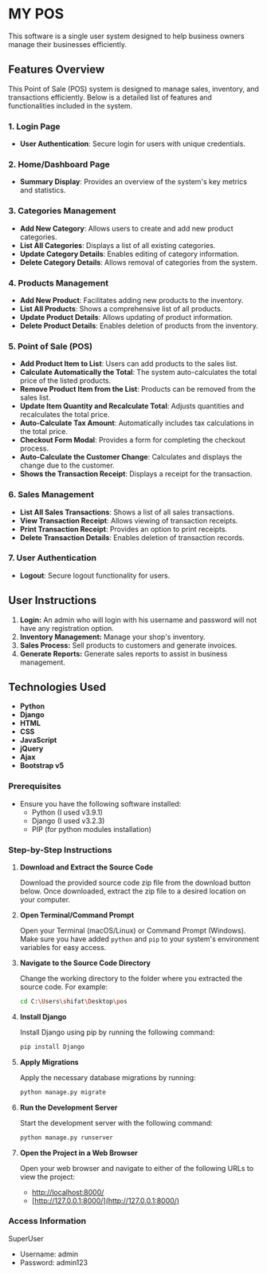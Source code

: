 # MY POS

This software is a single user system designed to help business owners manage their businesses efficiently.

## Features Overview

This Point of Sale (POS) system is designed to manage sales, inventory, and transactions efficiently. Below is a detailed list of features and functionalities included in the system.

### 1. Login Page
- **User Authentication**: Secure login for users with unique credentials.

### 2. Home/Dashboard Page
- **Summary Display**: Provides an overview of the system's key metrics and statistics.

### 3. Categories Management
- **Add New Category**: Allows users to create and add new product categories.
- **List All Categories**: Displays a list of all existing categories.
- **Update Category Details**: Enables editing of category information.
- **Delete Category Details**: Allows removal of categories from the system.

### 4. Products Management
- **Add New Product**: Facilitates adding new products to the inventory.
- **List All Products**: Shows a comprehensive list of all products.
- **Update Product Details**: Allows updating of product information.
- **Delete Product Details**: Enables deletion of products from the inventory.

### 5. Point of Sale (POS)
- **Add Product Item to List**: Users can add products to the sales list.
- **Calculate Automatically the Total**: The system auto-calculates the total price of the listed products.
- **Remove Product Item from the List**: Products can be removed from the sales list.
- **Update Item Quantity and Recalculate Total**: Adjusts quantities and recalculates the total price.
- **Auto-Calculate Tax Amount**: Automatically includes tax calculations in the total price.
- **Checkout Form Modal**: Provides a form for completing the checkout process.
- **Auto-Calculate the Customer Change**: Calculates and displays the change due to the customer.
- **Shows the Transaction Receipt**: Displays a receipt for the transaction.

### 6. Sales Management
- **List All Sales Transactions**: Shows a list of all sales transactions.
- **View Transaction Receipt**: Allows viewing of transaction receipts.
- **Print Transaction Receipt**: Provides an option to print receipts.
- **Delete Transaction Details**: Enables deletion of transaction records.

### 7. User Authentication
- **Logout**: Secure logout functionality for users.
## User Instructions

1. **Login:** An admin who will login with his username and password will not have any registration option.
2. **Inventory Management:** Manage your shop's inventory.
3. **Sales Process:** Sell products to customers and generate invoices.
4. **Generate Reports:** Generate sales reports to assist in business management.


## Technologies Used

- **Python**
- **Django**
- **HTML**
- **CSS**
- **JavaScript**
- **jQuery**
- **Ajax**
- **Bootstrap v5**

### Prerequisites
- Ensure you have the following software installed:
  - Python (I used v3.9.1)
  - Django (I used v3.2.3)
  - PIP (for python modules installation)

### Step-by-Step Instructions

1. **Download and Extract the Source Code**

    Download the provided source code zip file from the download button below. Once downloaded, extract the zip file to a desired location on your computer.

2. **Open Terminal/Command Prompt**

    Open your Terminal (macOS/Linux) or Command Prompt (Windows). Make sure you have added `python` and `pip` to your system's environment variables for easy access.

3. **Navigate to the Source Code Directory**

    Change the working directory to the folder where you extracted the source code. For example:

    ```sh
    cd C:\Users\shifat\Desktop\pos
    ```

4. **Install Django**

    Install Django using pip by running the following command:

    ```sh
    pip install Django
    ```

5. **Apply Migrations**

    Apply the necessary database migrations by running:

    ```sh
    python manage.py migrate
    ```

6. **Run the Development Server**

    Start the development server with the following command:

    ```sh
    python manage.py runserver
    ```

7. **Open the Project in a Web Browser**

    Open your web browser and navigate to either of the following URLs to view the project:

    - [http://localhost:8000/](http://localhost:8000/)
    - [http://127.0.0.1:8000/](http://127.0.0.1:8000/)
  
### Access Information
SuperUser
- Username: admin
- Password: admin123 

  

   

